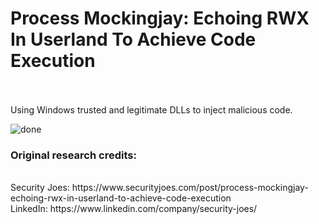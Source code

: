 # Process Mockingjay: Echoing RWX In Userland To Achieve Code Execution
<br>
<br>
Using Windows trusted and legitimate DLLs to inject malicious code.

![done](https://github.com/1nj3ct10n/Red-Team-Adventures/assets/53261217/68a8dea8-d45e-4e19-af1d-ff1b54349821)

### Original research credits:
<br>
Security Joes: https://www.securityjoes.com/post/process-mockingjay-echoing-rwx-in-userland-to-achieve-code-execution
<br>
LinkedIn: https://www.linkedin.com/company/security-joes/
